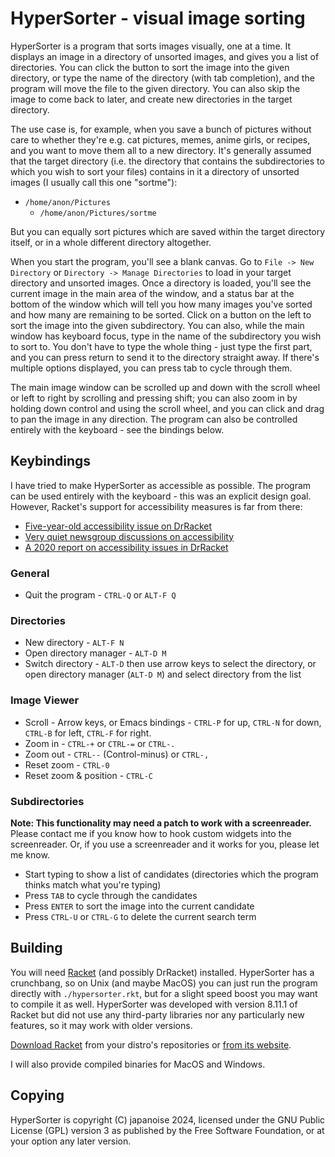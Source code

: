 # HyperSorter - visual image sorting

HyperSorter is a program that sorts images visually, one at a time.  It displays
an image in a directory of unsorted images, and gives you a list of directories.
You can click the button to sort the image into the given directory, or type the
name of the directory (with tab completion), and the program will move the file
to the given directory. You can also skip the image to come back to later, and
create new directories in the target directory.

The use case is, for example, when you save a bunch of pictures without care to
whether they're e.g. cat pictures, memes, anime girls, or recipes, and you want
to move them all to a new directory. It's generally assumed that the target
directory (i.e. the directory that contains the subdirectories to which you wish
to sort your files) contains in it a directory of unsorted images (I usually
call this one "sortme"):

* `/home/anon/Pictures`
  - `/home/anon/Pictures/sortme`

But you can equally sort pictures which are saved within the target directory
itself, or in a whole different directory altogether.

When you start the program, you'll see a blank canvas. Go to
`File -> New Directory` or `Directory -> Manage Directories` to load in your
target directory and unsorted images. Once a directory is loaded, you'll see the
current image in the main area of the window, and a status bar at the bottom of
the window which will tell you how many images you've sorted and how many are
remaining to be sorted. Click on a button on the left to sort the image into the
given subdirectory. You can also, while the main window has keyboard focus, type
in the name of the subdirectory you wish to sort to. You don't have to type the
whole thing - just type the first part, and you can press return to send it to
the directory straight away. If there's multiple options displayed, you can
press tab to cycle through them.

The main image window can be scrolled up and down with the scroll wheel or left
to right by scrolling and pressing shift; you can also zoom in by holding down
control and using the scroll wheel, and you can click and drag to pan the image
in any direction. The program can also be controlled entirely with the
keyboard - see the bindings below.

## Keybindings

I have tried to make HyperSorter as accessible as possible. The program can be
used entirely with the keyboard - this was an explicit design goal. However,
Racket's support for accessibility measures is far from there:

- [Five-year-old accessibility issue on
  DrRacket](https://github.com/racket/drracket/issues/219)
- [Very quiet newsgroup discussions on
  accessibility](https://groups.google.com/g/racket-users/c/JTNyF1cR8dQ)
- [A 2020 report on accessibility issues in
  DrRacket](https://www.cameronkleung.com/project/drracket-accessibility)

### General

- Quit the program - `CTRL-Q` or `ALT-F Q`

### Directories

- New directory - `ALT-F N`
- Open directory manager - `ALT-D M`
- Switch directory - `ALT-D` then use arrow keys to select the directory, or
  open directory manager (`ALT-D M`) and select directory from the list

### Image Viewer

- Scroll - Arrow keys, or Emacs bindings - `CTRL-P` for up, `CTRL-N` for down,
  `CTRL-B` for left, `CTRL-F` for right.
- Zoom in - `CTRL-+` or `CTRL-=` or `CTRL-.`
- Zoom out - `CTRL--` (Control-minus) or `CTRL-,`
- Reset zoom - `CTRL-0`
- Reset zoom & position - `CTRL-C`

### Subdirectories

**Note: This functionality may need a patch to work with a screenreader.**
Please contact me if you know how to hook custom widgets into the screenreader.
Or, if you use a screenreader and it works for you, please let me know.

- Start typing to show a list of candidates (directories which the program
  thinks match what you're typing)
- Press `TAB` to cycle through the candidates
- Press `ENTER` to sort the image into the current candidate
- Press `CTRL-U` or `CTRL-G` to delete the current search term

## Building

You will need [Racket][racket] (and possibly DrRacket) installed. HyperSorter
has a crunchbang, so on Unix (and maybe MacOS) you can just run the program
directly with `./hypersorter.rkt`, but for a slight speed boost you may want to
compile it as well. HyperSorter was developed with version 8.11.1 of Racket but
did not use any third-party libraries nor any particularly new features, so it
may work with older versions.

[Download Racket][racket] from your distro's repositories or [from its
website][racket].

I will also provide compiled binaries for MacOS and Windows.

[racket]: https://download.racket-lang.org/

## Copying

HyperSorter is copyright (C) japanoise 2024, licensed under the GNU Public
License (GPL) version 3 as published by the Free Software Foundation, or at your
option any later version.
